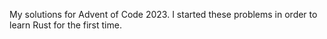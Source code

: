 My solutions for Advent of Code 2023. I started these problems in order to learn Rust for the first time.
